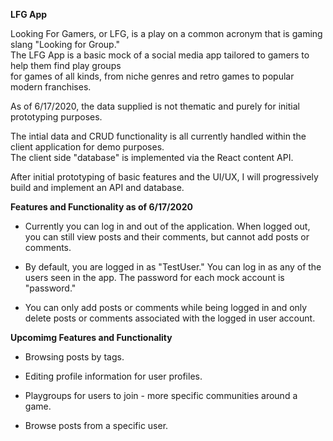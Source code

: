 **LFG App**

Looking For Gamers, or LFG, is a play on a common acronym that is gaming slang "Looking for Group."  
The LFG App is a basic mock of a social media app tailored to gamers to help them find play groups  
for games of all kinds, from niche genres and retro games to popular modern franchises.

As of 6/17/2020, the data supplied is not thematic and purely for initial prototyping purposes.

The intial data and CRUD functionality is all currently handled within the client application for demo purposes.  
The client side "database" is implemented via the React content API.

After initial prototyping of basic features and the UI/UX, I will progressively build and implement an API and database.

**Features and Functionality as of 6/17/2020**

- Currently you can log in and out of the application. When logged out, you can still view posts and their comments, but cannot add posts or comments.

- By default, you are logged in as "TestUser." You can log in as any of the users seen in the app. The password for each mock account is "password."

- You can only add posts or comments while being logged in and only delete posts or comments associated with the logged in user account.

**Upcomimg Features and Functionality**

- Browsing posts by tags.

- Editing profile information for user profiles.

- Playgroups for users to join - more specific communities around a game.

- Browse posts from a specific user.
